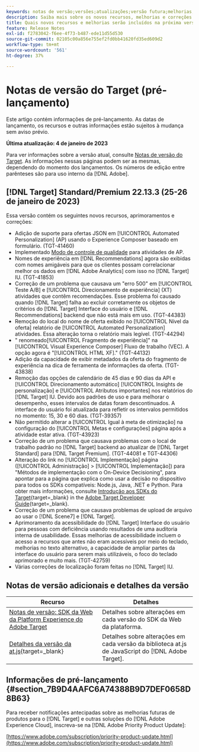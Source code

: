 ```yaml
---
keywords: notas de versão;versões;atualizações;versão futura;melhorias;novos recursos;correções;atualizações;pré-lançamento
description: Saiba mais sobre os novos recursos, melhorias e correções incluídos na próxima versão do Adobe Target, incluindo SDKs, APIs e bibliotecas JavaScript.
title: Quais novos recursos e melhorias serão incluídos na próxima versão?
feature: Release Notes
exl-id: f2783042-f6ee-4f73-b487-ede11d55d530
source-git-commit: 02105c00a856e755ef2fd0bb41620fd35ed609d2
workflow-type: tm+mt
source-wordcount: '561'
ht-degree: 37%

---
```


# Notas de versão do Target (pré-lançamento)

Este artigo contém informações de pré-lançamento. As datas de lançamento, os recursos e outras informações estão sujeitos à mudança sem aviso prévio.

**Última atualização: 4 de janeiro de 2023**

Para ver informações sobre a versão atual, consulte [Notas de versão do Target](release-notes.md). As informações nessas páginas podem ser as mesmas, dependendo do momento dos lançamentos. Os números de edição entre parênteses são para uso interno da [!DNL Adobe].

## [!DNL Target] Standard/Premium 22.13.3 (25-26 de janeiro de 2023)

Essa versão contém os seguintes novos recursos, aprimoramentos e correções:

* Adição de suporte para ofertas JSON em [!UICONTROL Automated Personalization] (AP) usando o Experience Composer baseado em formulário. (TGT-41460)
* Implementado [Modo de controle de qualidade](/help/main/c-activities/c-activity-qa/activity-qa.md) para atividades de AP.
* Nomes de experiência em [!DNL Recommendations] agora são exibidas com nomes amigáveis para que os clientes possam correlacionar melhor os dados em [!DNL Adobe Analytics] com isso no [!DNL Target] IU. (TGT-41853)
* Correção de um problema que causava um &quot;erro 500&quot; em [!UICONTROL Teste A/B] e [!UICONTROL Direcionamento de experiência] (XT) atividades que contêm recomendações. Esse problema foi causado quando [!DNL Target] falha ao excluir corretamente os objetos de critérios do [!DNL Target] Interface do usuário e [!DNL Recommendations] backend que não está mais em uso. (TGT-44383)
* Remoção do local do nome de oferta exibido no [!UICONTROL Nível da oferta] relatório de [!UICONTROL Automated Personalization] atividades. Essa alteração torna o relatório mais legível. (TGT-44294)
* &quot; renomeado[!UICONTROL Fragmento de experiência]&quot; na [!UICONTROL Visual Experience Composer] Fluxo de trabalho (VEC). A opção agora é &quot;[!UICONTROL HTML XF].&quot; (TGT-44132)
* Adição da capacidade de exibir metadados da oferta do fragmento de experiência na dica de ferramenta de informações da oferta. (TGT-43838)
* Remoção das opções de calendário de 45 dias e 90 dias da API e [!UICONTROL Direcionamento automático] [!UICONTROL Insights de personalização] e [!UICONTROL Atributos importantes] nos relatórios do [!DNL Target] IU. Devido aos padrões de uso e para melhorar o desempenho, esses intervalos de datas foram descontinuados. A interface do usuário foi atualizada para refletir os intervalos permitidos no momento: 15, 30 e 60 dias. (TGT-39357)
* Não permitido alterar a [!UICONTROL Igual à meta de otimização] na configuração do [!UICONTROL Metas e configurações] página após a atividade estar ativa. (TGT-43923)
* Correção de um problema que causava problemas com o local de trabalho padrão no [!DNL Target] backend ao atualizar de [!DNL Target Standard] para [!DNL Target Premium]. (TGT-44081 e TGT-44306)
* Alteração do link no [!UICONTROL Implementação] página ([!UICONTROL Administração] > [!UICONTROL Implementação]) para &quot;Métodos de implementação com o On-Device Decisioning&quot;, para apontar para a página que explica como usar a decisão no dispositivo para todos os SDKs compatíveis: Node.js, Java, .NET e Python. Para obter mais informações, consulte [Introdução aos SDKs do Target](https://developer.adobe.com/target/implement/server-side/sdk-guides/getting-started/){target=_blank} in the [Adobe Target Developer Guide](https://developer.adobe.com/target/){target=_blank}.
* Correção de um problema que causava problemas de upload de arquivo ao usar o [!DNL Scene7] e [!DNL Target].
* Aprimoramento da acessibilidade do [!DNL Target] Interface do usuário para pessoas com deficiência usando resultados de uma auditoria interna de usabilidade. Essas melhorias de acessibilidade incluem o acesso a recursos que antes não eram acessíveis por meio do teclado, melhorias no texto alternativo, a capacidade de ampliar partes da interface do usuário para serem mais utilizáveis, o foco do teclado aprimorado e muito mais.   (TGT-42759)
* Várias correções de localização foram feitas no [!DNL Target] IU.

## Notas de versão adicionais e detalhes da versão

| Recurso | Detalhes |
|--- |--- |
| [Notas de versão: SDK da Web da Platform Experience do Adobe Target](https://experienceleague.adobe.com/docs/experience-platform/edge/release-notes.html?lang=pt-BR) | Detalhes sobre alterações em cada versão do SDK da Web da plataforma. |
| [Detalhes da versão da at.js](https://developer.adobe.com/target/implement/client-side/atjs/target-atjs-versions/){target=_blank} | Detalhes sobre alterações em cada versão da biblioteca at.js de JavaScript do [!DNL Adobe Target]. |


## Informações de pré-lançamento {#section_7B9D4AAFC6A74388B9D7DEF0658D8B63}

Para receber notificações antecipadas sobre as melhorias futuras de produtos para o [!DNL Target] e outras soluções do [!DNL Adobe Experience Cloud], inscreva-se na [!DNL Adobe Priority Product Update]:

[https://www.adobe.com/subscription/priority-product-update.html](https://www.adobe.com/subscription/priority-product-update.html)
